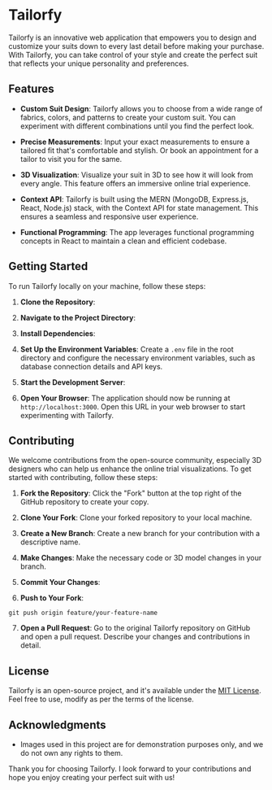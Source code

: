 # Tailorfy

Tailorfy is an innovative web application that empowers you to design and customize your suits down to every last detail before making your purchase. With Tailorfy, you can take control of your style and create the perfect suit that reflects your unique personality and preferences.

## Features

- **Custom Suit Design**: Tailorfy allows you to choose from a wide range of fabrics, colors, and patterns to create your custom suit. You can experiment with different combinations until you find the perfect look.

- **Precise Measurements**: Input your exact measurements to ensure a tailored fit that's comfortable and stylish. Or book an appointment for a tailor to visit you for the same.

- **3D Visualization**: Visualize your suit in 3D to see how it will look from every angle. This feature offers an immersive online trial experience.

- **Context API**: Tailorfy is built using the MERN (MongoDB, Express.js, React, Node.js) stack, with the Context API for state management. This ensures a seamless and responsive user experience.

- **Functional Programming**: The app leverages functional programming concepts in React to maintain a clean and efficient codebase.

## Getting Started

To run Tailorfy locally on your machine, follow these steps:

1. **Clone the Repository**:

2. **Navigate to the Project Directory**:

3. **Install Dependencies**:

4. **Set Up the Environment Variables**:
Create a `.env` file in the root directory and configure the necessary environment variables, such as database connection details and API keys.

5. **Start the Development Server**:

6. **Open Your Browser**:
The application should now be running at `http://localhost:3000`. Open this URL in your web browser to start experimenting with Tailorfy.

## Contributing

We welcome contributions from the open-source community, especially 3D designers who can help us enhance the online trial visualizations. To get started with contributing, follow these steps:

1. **Fork the Repository**: Click the "Fork" button at the top right of the GitHub repository to create your copy.

2. **Clone Your Fork**: Clone your forked repository to your local machine.

3. **Create a New Branch**: Create a new branch for your contribution with a descriptive name.

4. **Make Changes**: Make the necessary code or 3D model changes in your branch.

5. **Commit Your Changes**:

6. **Push to Your Fork**:
```
git push origin feature/your-feature-name
```
7. **Open a Pull Request**: Go to the original Tailorfy repository on GitHub and open a pull request. Describe your changes and contributions in detail.

## License

Tailorfy is an open-source project, and it's available under the [MIT License](LICENSE). Feel free to use, modify as per the terms of the license.

## Acknowledgments

- Images used in this project are for demonstration purposes only, and we do not own any rights to them.

Thank you for choosing Tailorfy. I look forward to your contributions and hope you enjoy creating your perfect suit with us!

